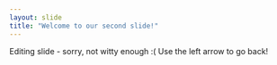 ```yaml
---
layout: slide
title: "Welcome to our second slide!"
---
```

Editing slide - sorry, not witty enough :(
Use the left arrow to go back!
